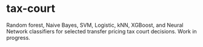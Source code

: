 # tax-court
Random forest, Naive Bayes, SVM, Logistic, kNN, XGBoost, and Neural Network classifiers for selected transfer pricing tax court decisions. Work in progress.